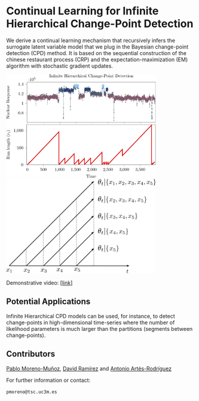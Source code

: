 # Continual Learning for Infinite Hierarchical Change-Point Detection

We derive a continual learning mechanism that recursively infers the surrogate latent variable model that we plug in the Bayesian change-point detection (CPD) method. It is based on the sequential construction of the chinese restaurant process (CRP) and the expectation-maximization (EM) algorithm with stochastic gradient updates.

<img src="tmp/ihcpd.png" width="400"> <img src="tmp/illustration_threads.png" width="400">

Demonstrative video: [[link]](https://www.youtube.com/watch?v=ymZPNURhtIc)

## Potential Applications
Infinite Hierarchical CPD models can be used, for instance, to detect change-points in high-dimensional time-series where the number of likelihood parameters is much larger than the partitions (segments between change-points). 

## Contributors

[Pablo Moreno-Muñoz](http://www.tsc.uc3m.es/~pmoreno/), [David Ramírez](https://ramirezgd.github.io/) and [Antonio Artés-Rodríguez](http://www.tsc.uc3m.es/~antonio/)

For further information or contact:
```
pmoreno@tsc.uc3m.es
```
